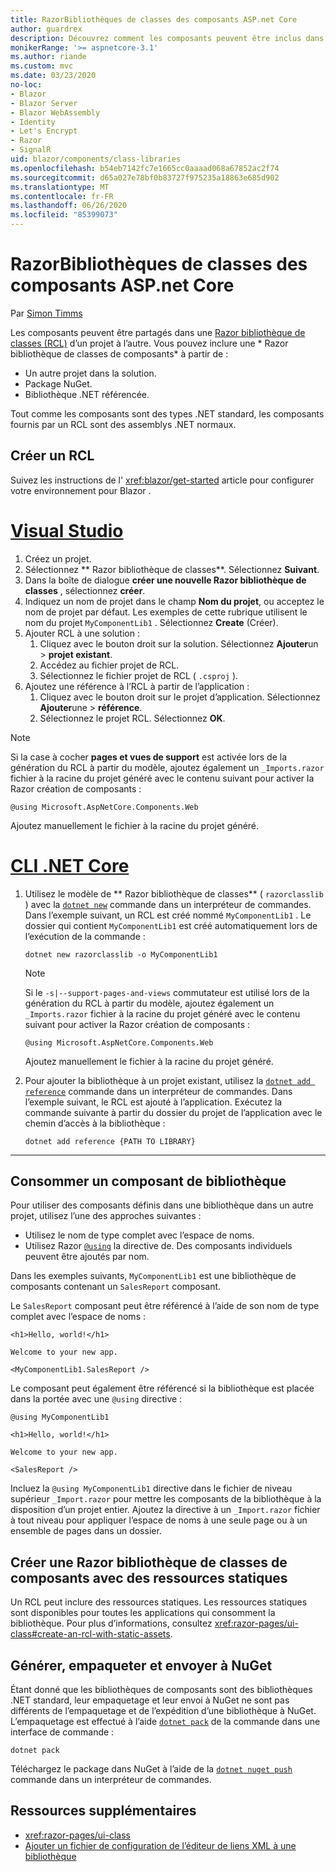 ```yaml
---
title: RazorBibliothèques de classes des composants ASP.net Core
author: guardrex
description: Découvrez comment les composants peuvent être inclus dans des Blazor applications à partir d’une bibliothèque de composants externes.
monikerRange: '>= aspnetcore-3.1'
ms.author: riande
ms.custom: mvc
ms.date: 03/23/2020
no-loc:
- Blazor
- Blazor Server
- Blazor WebAssembly
- Identity
- Let's Encrypt
- Razor
- SignalR
uid: blazor/components/class-libraries
ms.openlocfilehash: b54eb7142fc7e1665cc0aaaad068a67852ac2f74
ms.sourcegitcommit: d65a027e78bf0b83727f975235a18863e685d902
ms.translationtype: MT
ms.contentlocale: fr-FR
ms.lasthandoff: 06/26/2020
ms.locfileid: "85399073"
---
```

# <a name="aspnet-core-razor-components-class-libraries"></a>RazorBibliothèques de classes des composants ASP.net Core

Par [Simon Timms](https://github.com/stimms)

Les composants peuvent être partagés dans une [ Razor bibliothèque de classes (RCL)](xref:razor-pages/ui-class) d’un projet à l’autre. Vous pouvez inclure une * Razor bibliothèque de classes de composants* à partir de :

* Un autre projet dans la solution.
* Package NuGet.
* Bibliothèque .NET référencée.

Tout comme les composants sont des types .NET standard, les composants fournis par un RCL sont des assemblys .NET normaux.

## <a name="create-an-rcl"></a>Créer un RCL

Suivez les instructions de l' <xref:blazor/get-started> article pour configurer votre environnement pour Blazor .

# <a name="visual-studio"></a>[Visual Studio](#tab/visual-studio)

1. Créez un projet.
1. Sélectionnez ** Razor bibliothèque de classes**. Sélectionnez **Suivant**.
1. Dans la boîte de dialogue **créer une nouvelle Razor bibliothèque de classes** , sélectionnez **créer**.
1. Indiquez un nom de projet dans le champ **Nom du projet**, ou acceptez le nom de projet par défaut. Les exemples de cette rubrique utilisent le nom du projet `MyComponentLib1` . Sélectionnez **Create** (Créer).
1. Ajouter RCL à une solution :
   1. Cliquez avec le bouton droit sur la solution. Sélectionnez **Ajouter**un  >  **projet existant**.
   1. Accédez au fichier projet de RCL.
   1. Sélectionnez le fichier projet de RCL ( `.csproj` ).
1. Ajoutez une référence à l’RCL à partir de l’application :
   1. Cliquez avec le bouton droit sur le projet d’application. Sélectionnez **Ajouter**une  >  **référence**.
   1. Sélectionnez le projet RCL. Sélectionnez **OK**.

> [!NOTE]
> Si la case à cocher **pages et vues de support** est activée lors de la génération du RCL à partir du modèle, ajoutez également un `_Imports.razor` fichier à la racine du projet généré avec le contenu suivant pour activer la Razor création de composants :
>
> ```razor
> @using Microsoft.AspNetCore.Components.Web
> ```
>
> Ajoutez manuellement le fichier à la racine du projet généré.

# <a name="net-core-cli"></a>[CLI .NET Core](#tab/netcore-cli)

1. Utilisez le modèle de ** Razor bibliothèque de classes** ( `razorclasslib` ) avec la [`dotnet new`](/dotnet/core/tools/dotnet-new) commande dans un interpréteur de commandes. Dans l’exemple suivant, un RCL est créé nommé `MyComponentLib1` . Le dossier qui contient `MyComponentLib1` est créé automatiquement lors de l’exécution de la commande :

   ```dotnetcli
   dotnet new razorclasslib -o MyComponentLib1
   ```

   > [!NOTE]
   > Si le `-s|--support-pages-and-views` commutateur est utilisé lors de la génération du RCL à partir du modèle, ajoutez également un `_Imports.razor` fichier à la racine du projet généré avec le contenu suivant pour activer la Razor création de composants :
   >
   > ```razor
   > @using Microsoft.AspNetCore.Components.Web
   > ```
   >
   > Ajoutez manuellement le fichier à la racine du projet généré.

1. Pour ajouter la bibliothèque à un projet existant, utilisez la [`dotnet add reference`](/dotnet/core/tools/dotnet-add-reference) commande dans un interpréteur de commandes. Dans l’exemple suivant, le RCL est ajouté à l’application. Exécutez la commande suivante à partir du dossier du projet de l’application avec le chemin d’accès à la bibliothèque :

   ```dotnetcli
   dotnet add reference {PATH TO LIBRARY}
   ```

---

## <a name="consume-a-library-component"></a>Consommer un composant de bibliothèque

Pour utiliser des composants définis dans une bibliothèque dans un autre projet, utilisez l’une des approches suivantes :

* Utilisez le nom de type complet avec l’espace de noms.
* Utilisez Razor [`@using`](xref:mvc/views/razor#using) la directive de. Des composants individuels peuvent être ajoutés par nom.

Dans les exemples suivants, `MyComponentLib1` est une bibliothèque de composants contenant un `SalesReport` composant.

Le `SalesReport` composant peut être référencé à l’aide de son nom de type complet avec l’espace de noms :

```razor
<h1>Hello, world!</h1>

Welcome to your new app.

<MyComponentLib1.SalesReport />
```

Le composant peut également être référencé si la bibliothèque est placée dans la portée avec une `@using` directive :

```razor
@using MyComponentLib1

<h1>Hello, world!</h1>

Welcome to your new app.

<SalesReport />
```

Incluez la `@using MyComponentLib1` directive dans le fichier de niveau supérieur `_Import.razor` pour mettre les composants de la bibliothèque à la disposition d’un projet entier. Ajoutez la directive à un `_Import.razor` fichier à tout niveau pour appliquer l’espace de noms à une seule page ou à un ensemble de pages dans un dossier.

## <a name="create-a-razor-components-class-library-with-static-assets"></a>Créer une Razor bibliothèque de classes de composants avec des ressources statiques

Un RCL peut inclure des ressources statiques. Les ressources statiques sont disponibles pour toutes les applications qui consomment la bibliothèque. Pour plus d’informations, consultez <xref:razor-pages/ui-class#create-an-rcl-with-static-assets>.

## <a name="build-pack-and-ship-to-nuget"></a>Générer, empaqueter et envoyer à NuGet

Étant donné que les bibliothèques de composants sont des bibliothèques .NET standard, leur empaquetage et leur envoi à NuGet ne sont pas différents de l’empaquetage et de l’expédition d’une bibliothèque à NuGet. L’empaquetage est effectué à l’aide [`dotnet pack`](/dotnet/core/tools/dotnet-pack) de la commande dans une interface de commande :

```dotnetcli
dotnet pack
```

Téléchargez le package dans NuGet à l’aide de la [`dotnet nuget push`](/dotnet/core/tools/dotnet-nuget-push) commande dans un interpréteur de commandes.

## <a name="additional-resources"></a>Ressources supplémentaires

* <xref:razor-pages/ui-class>
* [Ajouter un fichier de configuration de l’éditeur de liens XML à une bibliothèque](xref:blazor/host-and-deploy/configure-linker#add-an-xml-linker-configuration-file-to-a-library)
